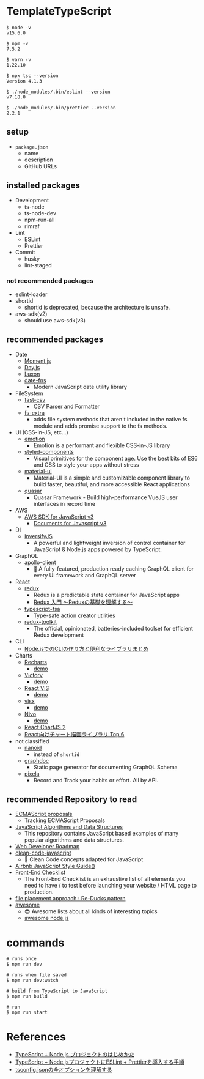 # TemplateTypeScript

```
$ node -v
v15.6.0

$ npm -v
7.5.2

$ yarn -v
1.22.10

$ npx tsc --version
Version 4.1.3

$ ./node_modules/.bin/eslint --version
v7.18.0

$ ./node_modules/.bin/prettier --version
2.2.1
```

## setup

- `package.json`
    - name
	- description
	- GitHub URLs

## installed packages

- Development
    - ts-node
    - ts-node-dev
    - npm-run-all
    - rimraf
- Lint
    - ESLint
    - Prettier
- Commit
    - husky 
    - lint-staged

### not recommended packages

- eslint-loader
- shortid
    - shortid is deprecated, because the architecture is unsafe.
- aws-sdk(v2)
	- should use aws-sdk(v3)

## recommended packages

- Date
	- [Moment.js]()
	- [Day.js]()
	- [Luxon]()
    - [date-fns](https://date-fns.org/)
        - Modern JavaScript date utility library
- FileSystem
	- [fast-csv](https://www.c2fo.io/fast-csv/)
		- CSV Parser and Formatter
    - [fs-extra](https://github.com/jprichardson/node-fs-extra)
		- adds file system methods that aren't included in the native fs module and adds promise support to the fs methods.
- UI (CSS-in-JS, etc...)
    - [emotion](https://github.com/emotion-js/emotion)
        - Emotion is a performant and flexible CSS-in-JS library
    - [styled-components](https://github.com/styled-components/styled-components)
        - Visual primitives for the component age. Use the best bits of ES6 and CSS to style your apps without stress
    - [material-ui](https://github.com/mui-org/material-ui)
        - Material-UI is a simple and customizable component library to build faster, beautiful, and more accessible React applications
	- [quasar](https://github.com/quasarframework/quasar)
		- Quasar Framework - Build high-performance VueJS user interfaces in record time
- AWS
	- [AWS SDK for JavaScript v3](https://github.com/aws/aws-sdk-js-v3)
		- [Documents for Javascript v3](https://docs.aws.amazon.com/AWSJavaScriptSDK/v3/latest/)
- DI
	- [InversifyJS](https://github.com/inversify/InversifyJS)
		- A powerful and lightweight inversion of control container for JavaScript & Node.js apps powered by TypeScript.
- GraphQL
	- [apollo-client](https://github.com/apollographql/apollo-client)
		- 🚀 A fully-featured, production ready caching GraphQL client for every UI framework and GraphQL server
- React
	- [redux](https://github.com/reduxjs/redux)
		- Redux is a predictable state container for JavaScript apps
		- [Redux 入門 〜Reduxの基礎を理解する〜](https://qiita.com/soarflat/items/bd319695d156654bbe86)
	- [typescript-fsa](https://github.com/aikoven/typescript-fsa)
		- Type-safe action creator utilities
	- [redux-toolkit](https://github.com/reduxjs/redux-toolkit)
		- The official, opinionated, batteries-included toolset for efficient Redux development
- CLI
	- [Node.jsでのCLIの作り方と便利なライブラリまとめ](https://qiita.com/toshi-toma/items/ea76b8894e7771d47e10)
- Charts
	- [Recharts](https://github.com/recharts/recharts)
		- [demo](http://recharts.org/en-US/examples)
	- [Victory](https://github.com/FormidableLabs/victory)
		- [demo](https://formidable.com/open-source/victory/guides/custom-components)
	- [React VIS](https://github.com/uber/react-vis)
		- [demo](https://uber.github.io/react-vis/examples/showcases/plots)
	- [visx](https://github.com/airbnb/visx)
		- [demo](https://vx-demo.now.sh/gallery)
	- [Nivo](https://github.com/plouc/nivo)
		- [demo](https://nivo.rocks/components)
	- [React ChartJS 2](https://github.com/jerairrest/react-chartjs-2)
	- [React向けチャート描画ライブラリ Top 6](https://qiita.com/quzq/items/8dc0ab885ab6a3c9cd77)
- not classified
	- [nanoid](https://github.com/ai/nanoid/)
		- instead of `shortid`
	- [graphdoc](https://github.com/2fd/graphdoc)
		- Static page generator for documenting GraphQL Schema
	- [pixela](https://github.com/a-know/Pixela)
		- Record and Track your habits or effort. All by API.

## recommended Repository to read

- [ECMAScript proposals](https://github.com/tc39/proposals)
	- Tracking ECMAScript Proposals
- [JavaScript Algorithms and Data Structures](https://github.com/trekhleb/javascript-algorithms)
	- This repository contains JavaScript based examples of many popular algorithms and data structures.
- [Web Developer Roadmap](https://github.com/kamranahmedse/developer-roadmap)
- [clean-code-javascript](https://github.com/ryanmcdermott/clean-code-javascript)
	- 🛁 Clean Code concepts adapted for JavaScript
- [Airbnb JavaScript Style Guide()](https://github.com/airbnb/javascript)
- [Front-End Checklist](https://github.com/thedaviddias/Front-End-Checklist)
	- The Front-End Checklist is an exhaustive list of all elements you need to have / to test before launching your website / HTML page to production.
- [file placement approach : Re-Ducks pattern](https://www.freecodecamp.org/news/scaling-your-redux-app-with-ducks-6115955638be/)
- [awesome](https://github.com/sindresorhus/awesome)
	- 😎 Awesome lists about all kinds of interesting topics
	- [awesome node.js](https://github.com/sindresorhus/awesome-nodejs#readme)

# commands

```shell
# runs once
$ npm run dev

# runs when file saved
$ npm run dev:watch

# build from TypeScript to JavaScript
$ npm run build

# run
$ npm run start
```

# References

- [TypeScript + Node.js プロジェクトのはじめかた](https://qiita.com/notakaos/items/3bbd2293e2ff286d9f49)
- [TypeScript + Node.jsプロジェクトにESLint + Prettierを導入する手順](https://qiita.com/notakaos/items/85fd2f5c549f247585b1)
- [tsconfig.jsonの全オプションを理解する](https://qiita.com/ryokkkke/items/390647a7c26933940470)